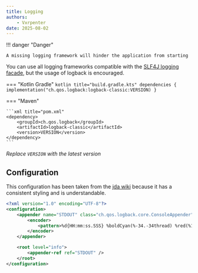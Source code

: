 ```yaml
---
title: Logging
authors:
    - Vxrpenter
date: 2025-08-02
---
```


!!! danger "Danger"

    A missing logging framework will hinder the application from starting


You can use all logging frameworks compatible with the [SLF4J logging facade](https://www.slf4j.org/manual.html),
but the usage of logback is encouraged.

=== "Kotlin Gradle"
    ```kotlin title="build.gradle.kts"
    dependencies {
      implementation("ch.qos.logback:logback-classic:VERSION)
    }
    ```

=== "Maven"

    ```xml title="pom.xml"
    <dependency>
        <groupId>ch.qos.logback</groupId>
        <artifactId>logback-classic</artifactId>
        <version>VERSION</version>
    </dependency>
    ```

*Replace `VERSION` with the latest version*

## Configuration
This configuration has been taken from the [jda wiki](https://jda.wiki/setup/logging/#configure-logback) because it has a consistent styling and is understandable.

```xml title="logback.xml"
<?xml version="1.0" encoding="UTF-8"?>
<configuration>
    <appender name="STDOUT" class="ch.qos.logback.core.ConsoleAppender">
        <encoder>
            <pattern>%d{HH:mm:ss.SSS} %boldCyan(%-34.-34thread) %red(%10.10X{jda.shard}) %boldGreen(%-15.-15logger{0}) %highlight(%-6level) %msg%n</pattern>
        </encoder>
    </appender>

    <root level="info">
        <appender-ref ref="STDOUT" />
    </root>
</configuration>
```